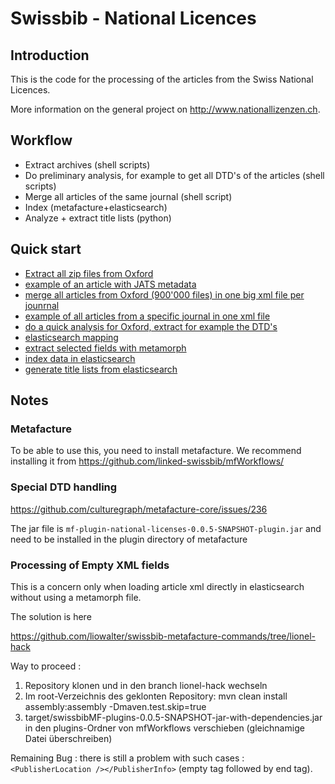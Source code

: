 # Swissbib - National Licences

## Introduction

This is the code for the processing of the articles from the Swiss National Licences.

More information on the general project on <http://www.nationallizenzen.ch>.

## Workflow

 * Extract archives (shell scripts)
 * Do preliminary analysis, for example to get all DTD's of the articles (shell scripts)
 * Merge all articles of the same journal (shell script)
 * Index (metafacture+elasticsearch)
 * Analyze + extract title lists (python)

## Quick start

 * [Extract all zip files from Oxford](shell/extract_oxford.sh)
 * [example of an article with JATS metadata](data-samples/cambridge/articles/JATS_1.0/S0024282914000401h.xml)
 * [merge all articles from Oxford (900'000 files) in one big xml file per jounrnal](shell/merge_records_oxford.sh)
 * [example of all articles from a specific journal in one xml file](data-samples/cambridge/journal/fromXML/cambridge-DSJ.xml)
 * [do a quick analysis for Oxford, extract for example the DTD's](shell/analysis_oxford.sh)
 * [elasticsearch mapping](elasticsearch/common_mapping.json)
 * [extract selected fields with metamorph](metafacture/jatsToElasticSearchMorph.xml)
 * [index data in elasticsearch](metafacture/jatsToElasticSearch.flux)
 * [generate title lists from elasticsearch](python/generateTitleLists.py)


## Notes

### Metafacture

To be able to use this, you need to install metafacture. We recommend installing it from
<https://github.com/linked-swissbib/mfWorkflows/>

### Special DTD handling

<https://github.com/culturegraph/metafacture-core/issues/236>

The jar file is `mf-plugin-national-licenses-0.0.5-SNAPSHOT-plugin.jar` and need to be installed in the plugin directory of metafacture

### Processing of Empty XML fields

This is a concern only when loading article xml directly in elasticsearch without using a metamorph file.

The solution is here

<https://github.com/liowalter/swissbib-metafacture-commands/tree/lionel-hack>

Way to proceed :

1. Repository klonen und in den branch lionel-hack wechseln
2. Im root-Verzeichnis des geklonten Repository: mvn clean install
assembly:assembly -Dmaven.test.skip=true
3. target/swissbibMF-plugins-0.0.5-SNAPSHOT-jar-with-dependencies.jar in
den plugins-Ordner von mfWorkflows verschieben (gleichnamige Datei
überschreiben)

Remaining Bug : there is still a problem with such cases : `<PublisherLocation /></PublisherInfo>` (empty tag followed by end tag).

